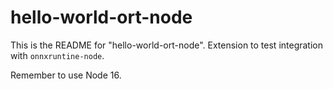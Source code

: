 # hello-world-ort-node

This is the README for "hello-world-ort-node". Extension to test integration with `onnxruntine-node`.

Remember to use Node 16.
